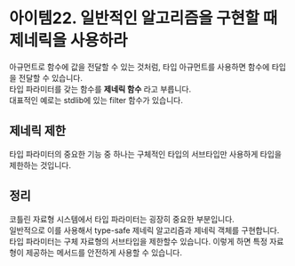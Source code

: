 # 아이템22. 일반적인 알고리즘을 구현할 때 제네릭을 사용하라

아규먼트로 함수에 값을 전달할 수 있는 것처럼, 타입 아규먼트를 사용하면 함수에 타입을 전달할 수 있습니다.<br>
타입 파라미터를 갖는 함수를 <b>제네릭 함수</b> 라고 부릅니다.<br>
대표적인 예로는 stdlib에 있는 filter 함수가 있습니다.


## 제네릭 제한
타입 파라미터의 중요한 기능 중 하나는 구체적인 타입의 서브타입만 사용하게 타입을 제한하는 것입니다.


## 정리
코틀린 자료형 시스템에서 타입 파라미터는 굉장히 중요한 부분입니다.<br>
일반적으로 이를 사용해서 type-safe 제네릭 알고리즘과 제네릭 객체를 구현합니다.<br>
타입 파라미터는 구체 자료형의 서브타입을 제한할수 있습니다. 이렇게 하면 특정 자료형이 제공하는 메서드를 안전하게 사용할 수 있습니다.
